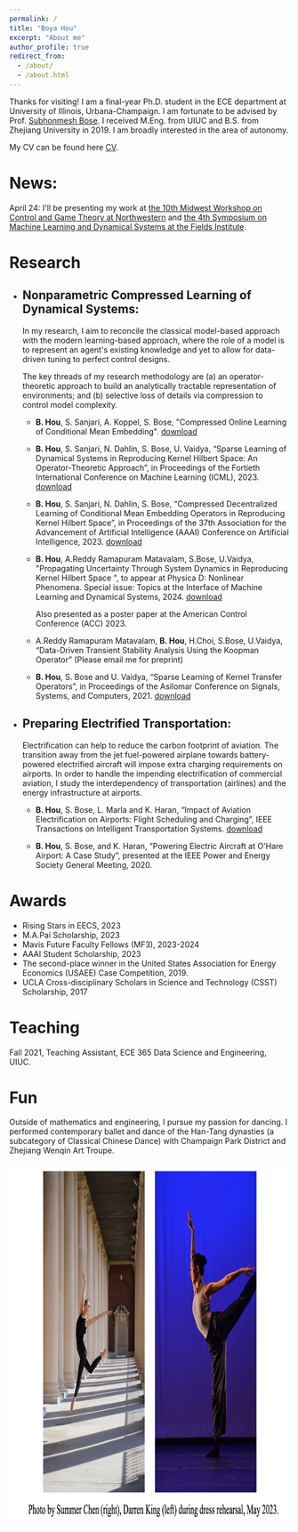 ```yaml
---
permalink: /
title: "Boya Hou"
excerpt: "About me"
author_profile: true
redirect_from: 
  - /about/
  - /about.html
---
```



Thanks for visiting! I am a final-year Ph.D. student in the ECE department at University of Illinois, Urbana-Champaign. I am fortunate to be advised by Prof. [Subhonmesh Bose](http://boses.ece.illinois.edu/). I received M.Eng. from UIUC and B.S. from Zhejiang University in 2019. I am broadly interested in the area of autonomy. 

My CV can be found here [CV](../assets/BoyaCV.pdf).

# News:
April 24: I'll be presenting my work at [the 10th Midwest Workshop on Control and Game Theory at Northwestern](https://mwcgt2024.northwestern.edu/) and [the 4th Symposium on Machine Learning and Dynamical Systems at the Fields Institute](https://sites.google.com/site/boumedienehamzi/home/fourth-symposium-on-machine-learning-and-dynamical-systems).

# Research

- ## Nonparametric Compressed Learning of Dynamical Systems:

   In my research, I aim to reconcile the classical model-based approach with the modern learning-based approach, where the role of a model is to represent an agent's existing knowledge and yet to allow for data-driven tuning to perfect control designs.

  The key threads of my research methodology are (a) an operator-theoretic approach to build an analytically tractable representation of environments; and (b) selective loss of details via compression to control model complexity.

  - **B. Hou**, S. Sanjari, A. Koppel, S. Bose, "Compressed Online Learning of Conditional Mean Embedding". [download](../assets/COLT2024.pdf)
 
  - **B. Hou**, S. Sanjari, N. Dahlin, S. Bose, U. Vaidya, “Sparse Learning of Dynamical Systems in Reproducing Kernel Hilbert Space: An Operator-Theoretic Approach”, in Proceedings of the Fortieth International Conference on Machine Learning (ICML), 2023. [download](../assets/ICML_2023.pdf)

  - **B. Hou**, S. Sanjari, N. Dahlin, S. Bose, “Compressed Decentralized Learning of Conditional Mean Embedding Operators in Reproducing Kernel Hilbert Space”, in Proceedings of the 37th Association for the Advancement of Artificial Intelligence (AAAI) Conference on Artificial Intelligence, 2023. [download](../assets/AAAI_2023.pdf)

  - **B. Hou**, A.Reddy Ramapuram Matavalam, S.Bose, U.Vaidya, "Propagating Uncertainty Through System Dynamics in Reproducing Kernel Hilbert Space ", to appear at Physica D: Nonlinear Phenomena. Special issue: Topics at the Interface of Machine Learning and Dynamical Systems, 2024. [download](../assets/PHYSD.pdf)
    
    Also presented as a poster paper at the American Control Conference (ACC) 2023.

  - A.Reddy Ramapuram Matavalam, **B. Hou**, H.Choi, S.Bose, U.Vaidya, “Data-Driven Transient Stability Analysis Using the Koopman Operator” (Please email me for preprint)
    
  - **B. Hou**, S. Bose and U. Vaidya, “Sparse Learning of Kernel Transfer Operators”, in Proceedings of the Asilomar Conference on Signals, Systems, and Computers, 2021. [download](../assets/Asilomar2021.pdf)


- ## Preparing Electrified Transportation:
   Electrification can help to reduce the carbon footprint of aviation. The transition away from the jet fuel-powered airplane towards battery-powered electrified aircraft will impose extra charging requirements on airports. In order to handle the impending electrification of commercial aviation, I study the interdependency of transportation (airlines) and the energy infrastructure at airports.

  - **B. Hou**, S. Bose, L. Marla and K. Haran, “Impact of Aviation Electrification on Airports: Flight Scheduling and Charging”, IEEE Transactions on Intelligent Transportation Systems. [download](../assets/HEA_ITS.pdf)

  - **B. Hou**, S. Bose, and K. Haran, “Powering Electric Aircraft at O'Hare Airport: A Case Study”, presented at the IEEE Power and Energy Society General Meeting, 2020.

# Awards
- Rising Stars in EECS, 2023
- M.A.Pai Scholarship, 2023
-	Mavis Future Faculty Fellows (MF3), 2023-2024
- AAAI Student Scholarship, 2023
- The second-place winner in the United States Association for Energy Economics (USAEE) Case Competition, 2019.
- UCLA Cross-disciplinary Scholars in Science and Technology (CSST) Scholarship, 2017

# Teaching
Fall 2021, Teaching Assistant, ECE 365 Data Science and Engineering, UIUC.

# Fun
Outside of mathematics and engineering, I pursue my passion for dancing. I performed contemporary ballet and dance of the Han-Tang dynasties (a subcategory of Classical Chinese Dance) with Champaign Park District and Zhejiang Wenqin Art Troupe. 

<img src="../assets/dance.jpeg" title="Photo by Darren King." width="650" height="650"  >






